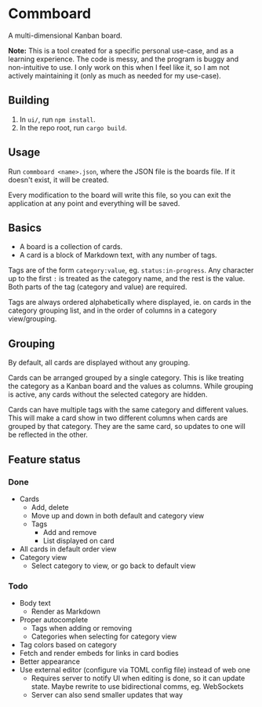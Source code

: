 # Commboard
A multi-dimensional Kanban board.

**Note:** This is a tool created for a specific personal use-case, and as a learning experience. The code is messy, and the program is buggy and non-intuitive to use. I only work on this when I feel like it, so I am not actively maintaining it (only as much as needed for my use-case).

## Building
1. In `ui/`, run `npm install`.
2. In the repo root, run `cargo build`.

## Usage
Run `commboard <name>.json`, where the JSON file is the boards file. If it doesn't exist, it will be created.

Every modification to the board will write this file, so you can exit the application at any point and everything will be saved.

## Basics
- A board is a collection of cards.
- A card is a block of Markdown text, with any number of tags.

Tags are of the form `category:value`, eg. `status:in-progress`. Any character up to the first `:` is treated as the category name, and the rest is the value. Both parts of the tag (category and value) are required.

Tags are always ordered alphabetically where displayed, ie. on cards in the category grouping list, and in the order of columns in a category view/grouping.

## Grouping
By default, all cards are displayed without any grouping.

Cards can be arranged grouped by a single category. This is like treating the category as a Kanban board and the values as columns. While grouping is active, any cards without the selected category are hidden.

Cards can have multiple tags with the same category and different values. This will make a card show in two different columns when cards are grouped by that category. They are the same card, so updates to one will be reflected in the other.

## Feature status
### Done
- Cards
    - Add, delete
    - Move up and down in both default and category view
    - Tags
        - Add and remove
        - List displayed on card
- All cards in default order view
- Category view
    - Select category to view, or go back to default view

### Todo
- Body text
    - Render as Markdown
- Proper autocomplete
    - Tags when adding or removing
    - Categories when selecting for category view
- Tag colors based on category
- Fetch and render embeds for links in card bodies
- Better appearance
- Use external editor (configure via TOML config file) instead of web one
    - Requires server to notify UI when editing is done, so it can update state. Maybe rewrite to use bidirectional comms, eg. WebSockets
    - Server can also send smaller updates that way

